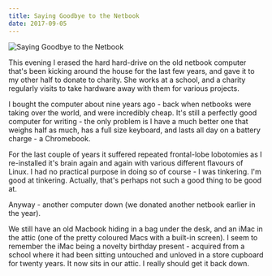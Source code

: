 ```yaml
---
title: Saying Goodbye to the Netbook
date: 2017-09-05
---
```


![Saying Goodbye to the Netbook](https://source.unsplash.com/_nRpqIBM40Q/1600x900)

This evening I erased the hard hard-drive on the old netbook computer that's been kicking around the house for the last few years, and gave it to my other half to donate to charity. She works at a school, and a charity regularly visits to take hardware away with them for various projects.

I bought the computer about nine years ago - back when netbooks were taking over the world, and were incredibly cheap. It's still a perfectly good computer for writing - the only problem is I have a much better one that weighs half as much, has a full size keyboard, and lasts all day on a battery charge - a Chromebook.

For the last couple of years it suffered repeated frontal-lobe lobotomies as I re-installed it's brain again and again with various different flavours of Linux. I had no practical purpose in doing so of course - I was tinkering. I'm good at tinkering. Actually, that's perhaps not such a good thing to be good at.

Anyway - another computer down (we donated another netbook earlier in the year).

We still have an old Macbook hiding in a bag under the desk, and an iMac in the attic (one of the pretty coloured Macs with a built-in screen). I seem to remember the iMac being a novelty birthday present - acquired from a school where it had been sitting untouched and unloved in a store cupboard for twenty years. It now sits in our attic. I really should get it back down.